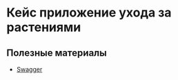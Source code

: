 # Кейс приложение ухода за растениями

## Полезные материалы

- [Swagger](https://api.hackcentrifuge.ru/docs#/)
